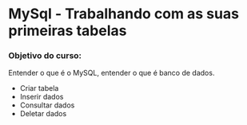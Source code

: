 # MySql - Trabalhando com as suas primeiras tabelas
### Objetivo do curso:
 Entender o que é o MySQL, entender o que é banco de dados.
 - Criar tabela
 - Inserir dados
 - Consultar dados
 - Deletar dados